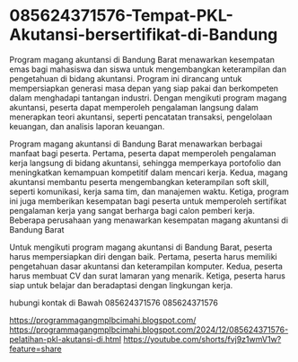 # 085624371576-Tempat-PKL-Akutansi-bersertifikat-di-Bandung
Program magang akuntansi di Bandung Barat menawarkan kesempatan emas bagi mahasiswa dan siswa untuk mengembangkan keterampilan dan pengetahuan di bidang akuntansi. Program ini dirancang untuk mempersiapkan generasi masa depan yang siap pakai dan berkompeten dalam menghadapi tantangan industri. Dengan mengikuti program magang akuntansi, peserta dapat memperoleh pengalaman langsung dalam menerapkan teori akuntansi, seperti pencatatan transaksi, pengelolaan keuangan, dan analisis laporan keuangan. 

Program magang akuntansi di Bandung Barat menawarkan berbagai manfaat bagi peserta. Pertama, peserta dapat memperoleh pengalaman kerja langsung di bidang akuntansi, sehingga memperkaya portofolio dan meningkatkan kemampuan kompetitif dalam mencari kerja. Kedua, magang akuntansi membantu peserta mengembangkan keterampilan soft skill, seperti komunikasi, kerja sama tim, dan manajemen waktu. Ketiga, program ini juga memberikan kesempatan bagi peserta untuk memperoleh sertifikat pengalaman kerja yang sangat berharga bagi calon pemberi kerja. Beberapa perusahaan yang menawarkan kesempatan magang akuntansi di Bandung Barat 

Untuk mengikuti program magang akuntansi di Bandung Barat, peserta harus mempersiapkan diri dengan baik. Pertama, peserta harus memiliki pengetahuan dasar akuntansi dan keterampilan komputer. Kedua, peserta harus membuat CV dan surat lamaran yang menarik. Ketiga, peserta harus siap untuk belajar dan beradaptasi dengan lingkungan kerja. 

hubungi kontak di Bawah
085624371576
085624371576

https://programmagangmplbcimahi.blogspot.com/
https://programmagangmplbcimahi.blogspot.com/2024/12/085624371576-pelatihan-pkl-akutansi-di.html
https://youtube.com/shorts/fvj9z1wmV1w?feature=share
